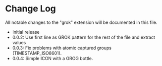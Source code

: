 # Change Log

All notable changes to the "grok" extension will be documented in this file.


- Initial release
- 0.0.2: Use first line as GROK pattern for the rest of the file and extract values
- 0.0.3: Fix problems with atomic captured groups (TIMESTAMP_ISO8601).
- 0.0.4: Simple ICON with a GROG bottle.